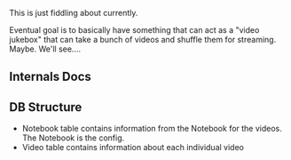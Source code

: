 This is just fiddling about currently.

Eventual goal is to basically have something that can act as a "video jukebox"
that can take a bunch of videos and shuffle them for streaming. Maybe. We'll see....


## Internals Docs

## DB Structure

* Notebook table contains information from the Notebook for the videos. The Notebook is the config.
* Video table contains information about each individual video